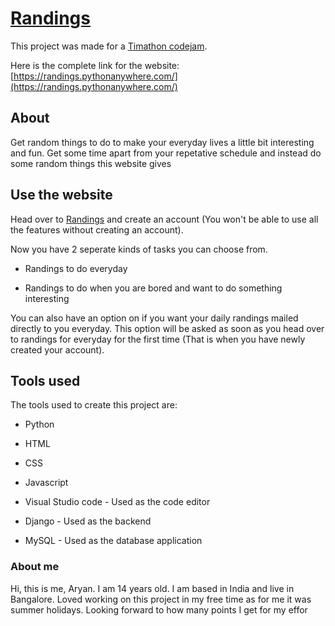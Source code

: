 # [Randings](https://randings.pythonanywhere.com/)

This project was made for a [Timathon codejam](https://discord.gg/twt).

Here is the complete link for the website: [https://randings.pythonanywhere.com/](https://randings.pythonanywhere.com/)



## About

Get random things to do to make your everyday lives a little bit interesting and fun. Get some time apart from your repetative schedule and instead do some random things this website gives

## Use the website
Head over to [Randings](https://randings.pythonanywhere.com/) and create an account (You won't be able to use all the features without creating an account).

Now you have 2 seperate kinds of tasks you can choose from.

* Randings to do everyday

* Randings to do when you are bored and want to do something interesting

You can also have an option on if you want your daily randings mailed directly to you everyday. This option will be asked as soon as you head over to randings for everyday for the first time (That is when you have newly created your account).

## Tools used

The tools used to create this project are:

* Python

* HTML

* CSS

* Javascript

* Visual Studio code - Used as the code editor

* Django - Used as the backend

* MySQL - Used as the database application

### About me
Hi, this is me, Aryan. I am 14 years old. I am based in India and live in Bangalore. Loved working on this project in my free time as for me it was summer holidays. Looking forward to how many points I get for my effor